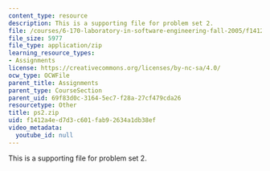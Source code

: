 ```yaml
---
content_type: resource
description: This is a supporting file for problem set 2.
file: /courses/6-170-laboratory-in-software-engineering-fall-2005/f1412a4ed7d3c601fab92634a1db38ef_ps2.zip
file_size: 5977
file_type: application/zip
learning_resource_types:
- Assignments
license: https://creativecommons.org/licenses/by-nc-sa/4.0/
ocw_type: OCWFile
parent_title: Assignments
parent_type: CourseSection
parent_uid: 69f83d0c-3164-5ec7-f28a-27cf479cda26
resourcetype: Other
title: ps2.zip
uid: f1412a4e-d7d3-c601-fab9-2634a1db38ef
video_metadata:
  youtube_id: null
---
```

This is a supporting file for problem set 2.